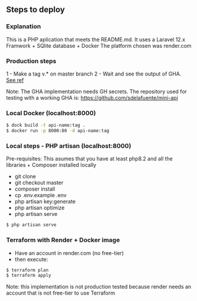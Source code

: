 ## Steps to deploy

### Explanation
This is a PHP aplication that meets the README.md.
It uses a Laravel 12.x Framwork + SQlite database + Docker
The platform chosen was render.com


### Production steps
 1 - Make a tag v.* on master branch
 2 - Wait and see the output of GHA. [See ref](.github/workflows/README.md)

Note: The GHA implementation needs GH secrets. The repository used for testing with a working GHA is: https://github.com/sdelafuente/mini-api

### Local Docker (localhost:8000)
```bash
$ dock build -t api-name:tag .
$ docker run -p 8000:80 -d api-name:tag
```

### Local steps - PHP artisan (localhost:8000)
Pre-requisites: This asumes that you have at least php8.2 and all the libraries + Composer installed locally
 - git clone
 - git checkout master
 - composer install
 - cp .env.example .env
 - php artisan key:generate
 - php artisan optimize
 - php artisan serve

```bash
$ php artisan serve
```


### Terraform with Render + Docker image
 - Have an account in render.com (no free-tier)
 - then execute:

```bash
$ terraform plan
$ terraform apply
```

Note: this implementation is not production tested because render needs an account that is not free-tier to use Terraform



